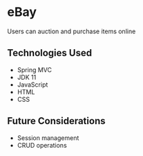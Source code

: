 # eBay
Users can auction and purchase items online

## Technologies Used

- Spring MVC
- JDK 11
- JavaScript
- HTML 
- CSS

## Future Considerations

- Session management
- CRUD operations
